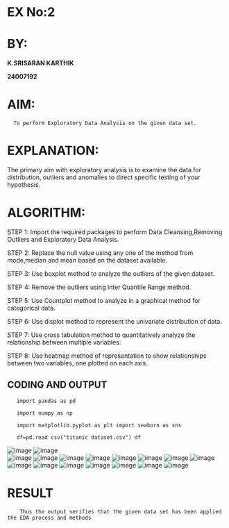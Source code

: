 # EX No:2 

# BY:

**K.SRISARAN KARTHIK**

**24007192**

# AIM:
      To perform Exploratory Data Analysis on the given data set.
      
# EXPLANATION:
  The primary aim with exploratory analysis is to examine the data for distribution, outliers and anomalies to direct specific testing of your hypothesis.
  
# ALGORITHM:
STEP 1: Import the required packages to perform Data Cleansing,Removing Outliers and Exploratory Data Analysis.

STEP 2: Replace the null value using any one of the method from mode,median and mean based on the dataset available.

STEP 3: Use boxplot method to analyze the outliers of the given dataset.

STEP 4: Remove the outliers using Inter Quantile Range method.

STEP 5: Use Countplot method to analyze in a graphical method for categorical data.

STEP 6: Use displot method to represent the univariate distribution of data.

STEP 7: Use cross tabulation method to quantitatively analyze the relationship between multiple variables.

STEP 8: Use heatmap method of representation to show relationships between two variables, one plotted on each axis.

## CODING AND OUTPUT
       import pandas as pd
       
       import numpy as np
       
       import matplotlib.pyplot as plt import seaborn as sns
       
       df=pd.read csv("titanic dataset.csv") df
![image](https://github.com/user-attachments/assets/25882a1d-4c40-4ecb-bb24-67bbf3b84cc2)
![image](https://github.com/user-attachments/assets/f91bc5d4-aa7c-44d6-8bc3-3b231b9a0652)      
![image](https://github.com/user-attachments/assets/a194d5d5-d20b-412d-9a17-3ec6524f4751)
![image](https://github.com/user-attachments/assets/fd746972-02bb-494e-8c32-fa661e1e1644)
![image](https://github.com/user-attachments/assets/4a054a48-9055-4e23-8b43-18ac42b3a93c)
![image](https://github.com/user-attachments/assets/24603574-0fd2-4ab3-a391-8f069a161cfe)
![image](https://github.com/user-attachments/assets/4285949b-08d1-473d-90d1-240c082fa0e1)
![image](https://github.com/user-attachments/assets/986fe00b-5c11-4b5b-a029-03d44f72a762)
![image](https://github.com/user-attachments/assets/62ea6e83-f266-42a6-ba3b-8e52597db9f2)
![image](https://github.com/user-attachments/assets/7692adb0-f08b-4978-9652-6a815c745333)
![image](https://github.com/user-attachments/assets/a174b5f3-f43f-4402-bf3c-aab42d6d73a4)
![image](https://github.com/user-attachments/assets/8be76398-7e15-4009-ab02-d42904b23312)
![image](https://github.com/user-attachments/assets/ed1a0d4a-f036-477a-874a-48c4130fe6d7)
![image](https://github.com/user-attachments/assets/c1c0f395-251f-4fb6-835f-f83428635a99)
![image](https://github.com/user-attachments/assets/92794f5b-17fc-42cf-994d-39b7164d7849)
![image](https://github.com/user-attachments/assets/54a56f7a-f6c5-40a7-b353-53106699bbdc)
![image](https://github.com/user-attachments/assets/66f46a38-0e64-42f1-8467-a245e9b34f4a)


# RESULT
        Thus the output verifies that the given data set has been applied the EDA process and methods
